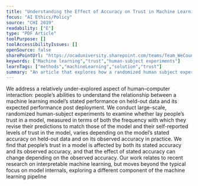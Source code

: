 ```yaml
---
title: "Understanding the Effect of Accuracy on Trust in Machine Learning Models"
focus: "AI Ethics/Policy"
source: "CHI 2019"
readability: ["E"]
type: "PDF Article"
toolPurpose: []
toolAccessibilityIssues: []
openSource: false
sharePointUrl: "https://ocaduniversity.sharepoint.com/teams/Team_WeCount/Shared%20Documents/Resources%20and%20Tools/Literature%20(curated)/Understanding%20the%20Effect%20of%20Accuracy%20on%20Trust%20in%20Machine%20Learning%20Models.pdf"
keywords: ["Machine learning","trust","human-subject experiments"]
learnTags: ["methods","machineLearning","solution","trust"]
summary: "An article that explores how a randomized human subject experiment found the average person's trust in a machine learning model is affected by the model's stated accuracy level and observation of the model in practice.  "
---
```

We address a relatively under-explored aspect of human–computer interaction: people’s abilities to understand the relationship between a machine learning model’s stated performance on held-out data and its expected performance post deployment. We conduct large-scale, randomized human-subject experiments to examine whether lay people’s trust in a model, measured in terms of both the frequency with which they revise their predictions to match those of the model and their self-reported levels of trust in the model, varies depending on the model’s stated accuracy on held-out data and on its observed accuracy in practice. We find that people’s trust in a model is affected by both its stated accuracy and its observed accuracy, and that the effect of stated accuracy can change depending on the observed accuracy. Our work relates to recent research on interpretable machine learning, but moves beyond the typical focus on model internals, exploring a different component of the machine learning pipeline
